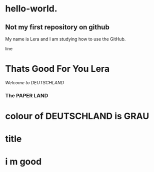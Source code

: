 # hello-world.  

## Not my first repository on github

My name is Lera and I am studying how to use the GitHub.

line 

# Thats Good For You Lera
_Welcome to DEUTSCHLAND_ 
### The PAPER LAND 
# colour of DEUTSCHLAND is GRAU  
# title 
# i m good 
